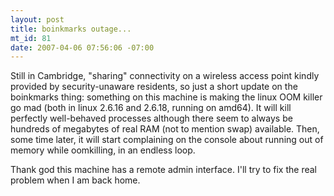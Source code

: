 ```yaml
--- 
layout: post
title: boinkmarks outage...
mt_id: 81
date: 2007-04-06 07:56:06 -07:00
---
```

Still in Cambridge, "sharing" connectivity on a wireless access point kindly provided by security-unaware residents, so just a short update on the boinkmarks thing: something on this machine is making the linux OOM killer go mad (both in linux 2.6.16 and 2.6.18, running on amd64). It will kill perfectly well-behaved processes although there seem to always be hundreds of megabytes of real RAM (not to mention swap) available. Then, some time later, it will start complaining on the console about running out of memory while oomkilling, in an endless loop.

Thank god this machine has a remote admin interface. I'll try to fix the real problem when I am back home.
